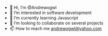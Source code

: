 - 👋 Hi, I’m @Andrewogwl
- 👀 I’m interested in software development
- 🌱 I’m currently learning Javascript
- 💞️ I’m looking to collaborate on several projects
- 📫 How to reach me andrewogwl@yahoo.com

<!---
Andrewogwl/Andrewogwl is a ✨ special ✨ repository because its `README.md` (this file) appears on your GitHub profile.
You can click the Preview link to take a look at your changes.
--->
